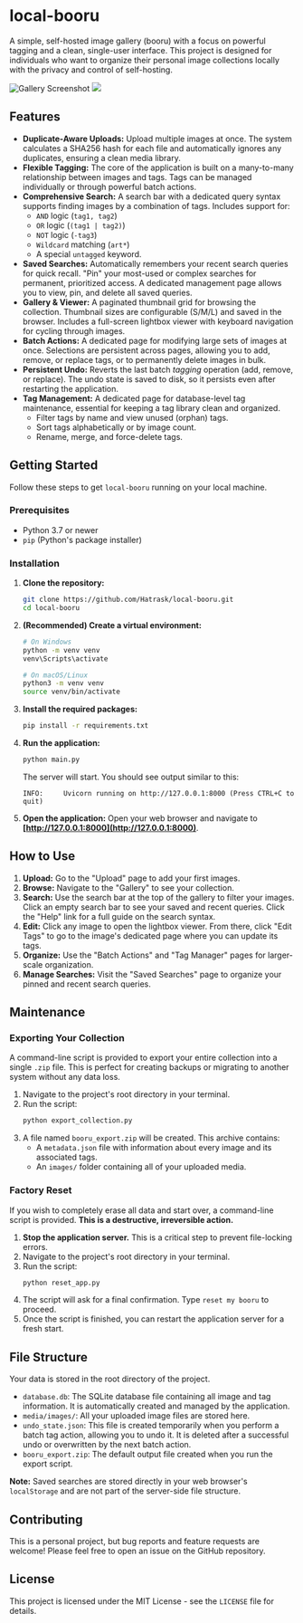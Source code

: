# local-booru

A simple, self-hosted image gallery (booru) with a focus on powerful tagging and a clean, single-user interface. This project is designed for individuals who want to organize their personal image collections locally with the privacy and control of self-hosting.

![Gallery Screenshot](https://i.ibb.co/KzXXbhrJ/2025-08-04-19-31.jpg)
![](https://i.ibb.co/nNwd88cc/2025-08-04-19-31-1.jpg)

## Features

*   **Duplicate-Aware Uploads:** Upload multiple images at once. The system calculates a SHA256 hash for each file and automatically ignores any duplicates, ensuring a clean media library.
*   **Flexible Tagging:** The core of the application is built on a many-to-many relationship between images and tags. Tags can be managed individually or through powerful batch actions.
*   **Comprehensive Search:** A search bar with a dedicated query syntax supports finding images by a combination of tags. Includes support for:
    *   `AND` logic (`tag1, tag2`)
    *   `OR` logic (`(tag1 | tag2)`)
    *   `NOT` logic (`-tag3`)
    *   `Wildcard` matching (`art*`)
    *   A special `untagged` keyword.
*   **Saved Searches:** Automatically remembers your recent search queries for quick recall. "Pin" your most-used or complex searches for permanent, prioritized access. A dedicated management page allows you to view, pin, and delete all saved queries.
*   **Gallery & Viewer:** A paginated thumbnail grid for browsing the collection. Thumbnail sizes are configurable (S/M/L) and saved in the browser. Includes a full-screen lightbox viewer with keyboard navigation for cycling through images.
*   **Batch Actions:** A dedicated page for modifying large sets of images at once. Selections are persistent across pages, allowing you to add, remove, or replace tags, or to permanently delete images in bulk.
*   **Persistent Undo:** Reverts the last batch *tagging* operation (add, remove, or replace). The undo state is saved to disk, so it persists even after restarting the application.
*   **Tag Management:** A dedicated page for database-level tag maintenance, essential for keeping a tag library clean and organized.
    *   Filter tags by name and view unused (orphan) tags.
    *   Sort tags alphabetically or by image count.
    *   Rename, merge, and force-delete tags.

## Getting Started

Follow these steps to get `local-booru` running on your local machine.

### Prerequisites

*   Python 3.7 or newer
*   `pip` (Python's package installer)

### Installation

1.  **Clone the repository:**
    ```bash
    git clone https://github.com/Hatrask/local-booru.git
    cd local-booru
    ```

2.  **(Recommended) Create a virtual environment:**
    ```bash
    # On Windows
    python -m venv venv
    venv\Scripts\activate
    
    # On macOS/Linux
    python3 -m venv venv
    source venv/bin/activate
    ```

3.  **Install the required packages:**
    ```bash
    pip install -r requirements.txt
    ```

4.  **Run the application:**
    ```bash
    python main.py
    ```
    The server will start. You should see output similar to this:
    ```
    INFO:     Uvicorn running on http://127.0.0.1:8000 (Press CTRL+C to quit)
    ```

5.  **Open the application:**
    Open your web browser and navigate to **[http://127.0.0.1:8000](http://127.0.0.1:8000)**.

## How to Use

1.  **Upload:** Go to the "Upload" page to add your first images.
2.  **Browse:** Navigate to the "Gallery" to see your collection.
3.  **Search:** Use the search bar at the top of the gallery to filter your images. Click an empty search bar to see your saved and recent queries. Click the "Help" link for a full guide on the search syntax.
4.  **Edit:** Click any image to open the lightbox viewer. From there, click "Edit Tags" to go to the image's dedicated page where you can update its tags.
5.  **Organize:** Use the "Batch Actions" and "Tag Manager" pages for larger-scale organization.
6.  **Manage Searches:** Visit the "Saved Searches" page to organize your pinned and recent search queries.

## Maintenance

### Exporting Your Collection

A command-line script is provided to export your entire collection into a single `.zip` file. This is perfect for creating backups or migrating to another system without any data loss.

1.  Navigate to the project's root directory in your terminal.
2.  Run the script:
    ```bash
    python export_collection.py
    ```
3.  A file named `booru_export.zip` will be created. This archive contains:
    *   A `metadata.json` file with information about every image and its associated tags.
    *   An `images/` folder containing all of your uploaded media.

### Factory Reset

If you wish to completely erase all data and start over, a command-line script is provided. **This is a destructive, irreversible action.**

1.  **Stop the application server.** This is a critical step to prevent file-locking errors.
2.  Navigate to the project's root directory in your terminal.
3.  Run the script:
    ```bash
    python reset_app.py
    ```
4.  The script will ask for a final confirmation. Type `reset my booru` to proceed.
5.  Once the script is finished, you can restart the application server for a fresh start.

## File Structure

Your data is stored in the root directory of the project.

*   `database.db`: The SQLite database file containing all image and tag information. It is automatically created and managed by the application.
*   `media/images/`: All your uploaded image files are stored here.
*   `undo_state.json`: This file is created temporarily when you perform a batch tag action, allowing you to undo it. It is deleted after a successful undo or overwritten by the next batch action.
*   `booru_export.zip`: The default output file created when you run the export script.

**Note:** Saved searches are stored directly in your web browser's `localStorage` and are not part of the server-side file structure.

## Contributing

This is a personal project, but bug reports and feature requests are welcome! Please feel free to open an issue on the GitHub repository.

## License

This project is licensed under the MIT License - see the `LICENSE` file for details.
